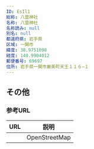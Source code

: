 ```yaml
---
ID: EsIl1
総称: 八雲神社
名称: 八雲神社
名称読み: null
別名: null
都道府県: 岩手県
区域: 一関市
緯度: 38.9751098
経度: 140.9904012
郵便番号: 69697
住所: 岩手県一関市厳美町天王１１６−１
---
```


## その他

### 参考URL

| URL | 説明          |
| --- | ------------- |
|     | OpenStreetMap |
